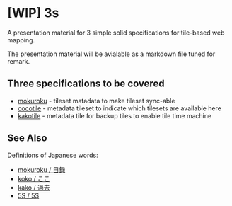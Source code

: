 # [WIP] 3s
A presentation material for 3 simple solid specifications for tile-based web mapping.

The presentation material will be avialable as a markdown file tuned for remark.

## Three specifications to be covered
- [mokuroku](https://github.com/gsi-cyberjapan/mokuroku-spec) - tileset matadata to make tileset sync-able
- [cocotile](https://github.com/gsi-cyberjapan/cocotile-spec) - metadata tileset to indicate which tilesets are available here
- [kakotile](https://github.com/gsi-cyberjapan/kakotile-spec) - metadata tile for backup tiles to enable tile time machine

## See Also
Definitions of Japanese words:
- [mokuroku / 目録](https://en.wikipedia.org/wiki/Mokuroku)
- [koko / ここ](http://jisho.org/word/此処)
- [kako / 過去](http://jisho.org/word/過去)
- [5S / 5S](https://en.wikipedia.org/wiki/5S_(methodology))
